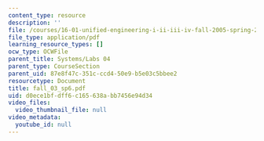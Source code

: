 ```yaml
---
content_type: resource
description: ''
file: /courses/16-01-unified-engineering-i-ii-iii-iv-fall-2005-spring-2006/d0ece1bfdff6c165638abb7456e94d34_fall_03_sp6.pdf
file_type: application/pdf
learning_resource_types: []
ocw_type: OCWFile
parent_title: Systems/Labs 04
parent_type: CourseSection
parent_uid: 87e8f47c-351c-ccd4-50e9-b5e03c5bbee2
resourcetype: Document
title: fall_03_sp6.pdf
uid: d0ece1bf-dff6-c165-638a-bb7456e94d34
video_files:
  video_thumbnail_file: null
video_metadata:
  youtube_id: null
---
```

